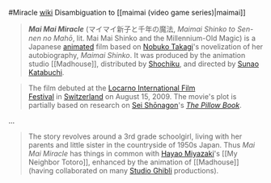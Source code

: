 #Miracle 
[wiki](https://en.wikipedia.org/wiki/Mai_Mai_Miracle)
Disambiguation to [[maimai (video game series)|maimai]]
>_**Mai Mai Miracle**_ (マイマイ新子と千年の魔法, _Maimai Shinko to Sen-nen no Mahō_, lit. Mai Mai Shinko and the Millennium-Old Magic) is a Japanese [animated](https://en.wikipedia.org/wiki/Anime "Anime") film based on [Nobuko Takagi](https://en.wikipedia.org/wiki/Nobuko_Takagi "Nobuko Takagi")'s novelization of her autobiography, _Maimai Shinko_. It was produced by the animation studio [[Madhouse]], distributed by [Shochiku](https://en.wikipedia.org/wiki/Shochiku "Shochiku"), and directed by [Sunao Katabuchi](https://en.wikipedia.org/wiki/Sunao_Katabuchi "Sunao Katabuchi").

>The film debuted at the [Locarno International Film Festival](https://en.wikipedia.org/wiki/Locarno_International_Film_Festival) in [Switzerland](https://en.wikipedia.org/wiki/Switzerland "Switzerland") on August 15, 2009. The movie's plot is partially based on research on [Sei Shōnagon](https://en.wikipedia.org/wiki/Sei_Sh%C5%8Dnagon "Sei Shōnagon")'s _[The Pillow Book](https://en.wikipedia.org/wiki/The_Pillow_Book "The Pillow Book")_.

...

> The story revolves around a 3rd grade schoolgirl, living with her parents and little sister in the countryside of 1950s Japan. Thus _Mai Mai Miracle_ has things in common with [Hayao Miyazaki](https://en.wikipedia.org/wiki/Hayao_Miyazaki "Hayao Miyazaki")'s [[My Neighbor Totoro]], enhanced by the animation of [[Madhouse]] (having collaborated on many [Studio Ghibli](https://en.wikipedia.org/wiki/Studio_Ghibli "Studio Ghibli") productions).

